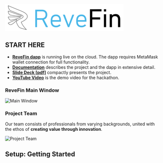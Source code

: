 ![Logo](./doc/img/logo.png) 

## START HERE
- [**ReveFin dapp**]([https://paths2abundance-nextjs-just-jam.vercel.app/](https://moneyhack-dapp.onrender.com/)) is running live on the cloud. The dapp requires MetaMask wallet connection for full functionality.
- [**Documentation**](https://github.com/revefin/moneyhack-dapp/blob/main/doc/Documentation.md) describes the project and the dapp in extensive detail.
- [**Slide Deck [pdf]**](https://github.com/revefin/moneyhack-dapp/blob/main/doc/other/________g.pdf) compactly presents the project.
- [**YouTube Video**](https://youtu.be/________) is the demo video for the hackathon.


### ReveFin Main Window
![Main Window](./doc/img/_____.png)


### Project Team

Our team consists of professionals from varying backgrounds, united with the ethos of **creating value through innovation**.

![Project Team](./doc/img/_____.png) 


## Setup: Getting Started
